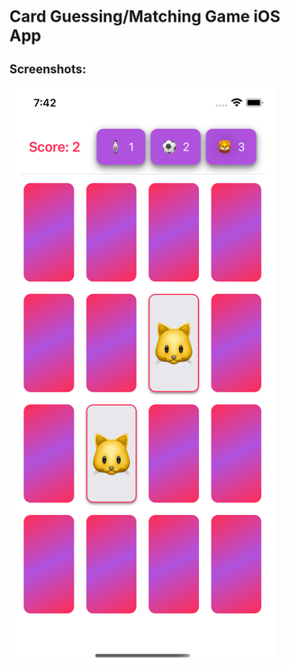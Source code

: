 # Card Guessing/Matching Game iOS App

## Screenshots:

![Image of Yaktocat](https://github.com/crorsavir54/CardGuessingGame-iOS-App/blob/main/screenshot.png)


